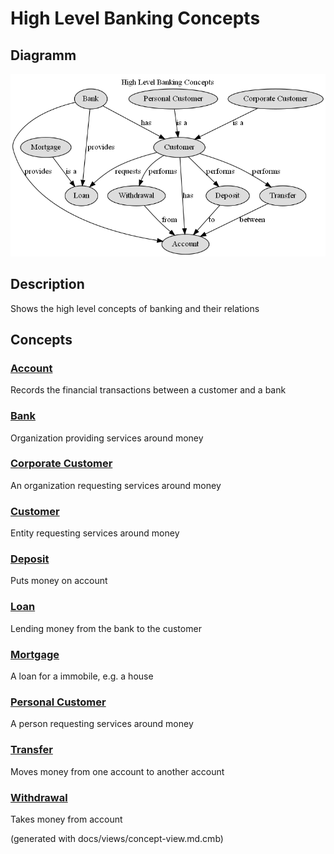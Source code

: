# High Level Banking Concepts

## Diagramm
![High Level Banking Concepts](../../mybank/concepts/concept-view.png)

## Description
Shows the high level concepts of banking and their relations

## Concepts
### [Account](../../mybank/concepts/account.md)
Records the financial transactions between a customer and a bank

### [Bank](../../mybank/concepts/bank.md)
Organization providing services around money

### [Corporate Customer](../../mybank/concepts/corporate-customer.md)
An organization requesting services around money

### [Customer](../../mybank/concepts/customer.md)
Entity requesting services around money

### [Deposit](../../mybank/concepts/deposit.md)
Puts money on account

### [Loan](../../mybank/concepts/loan.md)
Lending money from the bank to the customer

### [Mortgage](../../mybank/concepts/mortgage.md)
A loan for a immobile, e.g. a house

### [Personal Customer](../../mybank/concepts/personal-customer.md)
A person requesting services around money

### [Transfer](../../mybank/concepts/transfer.md)
Moves money from one account to another account

### [Withdrawal](../../mybank/concepts/withdrawal.md)
Takes money from account



(generated with docs/views/concept-view.md.cmb)

